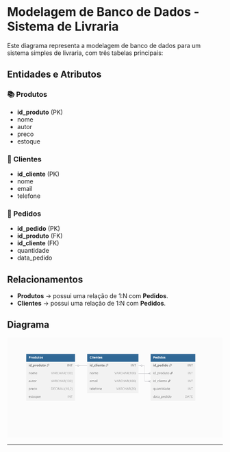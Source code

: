 # Modelagem de Banco de Dados - Sistema de Livraria

Este diagrama representa a modelagem de banco de dados para um sistema simples de livraria, com três tabelas principais:

## Entidades e Atributos

### 📚 Produtos
- **id_produto** (PK)
- nome
- autor
- preco
- estoque

### 👤 Clientes
- **id_cliente** (PK)
- nome
- email
- telefone

### 📝 Pedidos
- **id_pedido** (PK)
- **id_produto** (FK)
- **id_cliente** (FK)
- quantidade
- data_pedido

## Relacionamentos

- **Produtos** → possui uma relação de 1:N com **Pedidos**.
- **Clientes** → possui uma relação de 1:N com **Pedidos**.

## Diagrama

![Diagrama ER do Sistema de Livraria](https://github.com/rafamar9806/dblivraria/blob/main/Captura%20de%20imagem_20250527_214818.png?raw=true)

---
